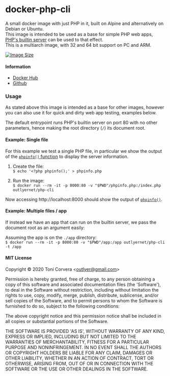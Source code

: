 # docker-php-cli

A small docker image with just PHP in it, built on Alpine and alternatively
on Debian or Ubuntu.
\
This image is intended to be used as a base for simple PHP web apps,
[PHP's builtin server][php_builtin_server] can be used to that effect.
\
This is a multiarch image, with 32 and 64 bit support on PC and ARM.

[![Image Size](https://images.microbadger.com/badges/image/outlyernet/php-cli.svg)][microbadger]

#### Information

* [Docker Hub][dockerhub]
* [Github][github]

### Usage

As stated above this image is intended as a base for other images,
however you can also use it for quick and dirty web app testing,
examples below.

The default entrypoint runs PHP's builtin server on port 80 with no other parameters, hence making the root directory (`/`) its document root.

#### Example: Single file

For this example we test a single PHP file, in particular we show the
output of the [`phpinfo()` function][phpinfo] to display the server information.

1. Create the file:
\
`$ echo '<?php phpinfo();' > phpinfo.php` 

2. Run the image:
\
`$ docker run --rm -it -p 8000:80 -v "$PWD"/phpinfo.php:/index.php outlyernet/php-cli`

Now accessing http://localhost:8000 should show the output of [`phpinfo()`][phpinfo].

#### Example: Multiple files / app

If instead we have an app that can run on the builtin server, we pass the document root as an argument easily:

Assuming the app is on the `./app` directory:
\
`$ docker run --rm -it -p 8000:80 -v "$PWD"/app:/app outlyernet/php-cli -t /app`

#### MIT License

Copyright &copy; 2020 Toni Corvera &lt;outlyer@gmail.com&gt;

Permission is hereby granted, free of charge, to any person obtaining
a copy of this software and associated documentation files (the
'Software'), to deal in the Software without restriction, including
without limitation the rights to use, copy, modify, merge, publish,
distribute, sublicense, and/or sell copies of the Software, and to
permit persons to whom the Software is furnished to do so, subject to
the following conditions:

The above copyright notice and this permission notice shall be
included in all copies or substantial portions of the Software.

THE SOFTWARE IS PROVIDED 'AS IS', WITHOUT WARRANTY OF ANY KIND,
EXPRESS OR IMPLIED, INCLUDING BUT NOT LIMITED TO THE WARRANTIES OF
MERCHANTABILITY, FITNESS FOR A PARTICULAR PURPOSE AND NONINFRINGEMENT.
IN NO EVENT SHALL THE AUTHORS OR COPYRIGHT HOLDERS BE LIABLE FOR ANY
CLAIM, DAMAGES OR OTHER LIABILITY, WHETHER IN AN ACTION OF CONTRACT,
TORT OR OTHERWISE, ARISING FROM, OUT OF OR IN CONNECTION WITH THE
SOFTWARE OR THE USE OR OTHER DEALINGS IN THE SOFTWARE.

[php_builtin_server]: https://www.php.net/manual/en/features.commandline.webserver.php
[phpinfo]: https://php.net/phpinfo
[dockerhub]: https://hub.docker.com/r/outlyernet/php-cli/
[github]: https://github.com/outlyer-net/docker-php-cli
[microbadger]: https://microbadger.com/images/outlyernet/php-cli
